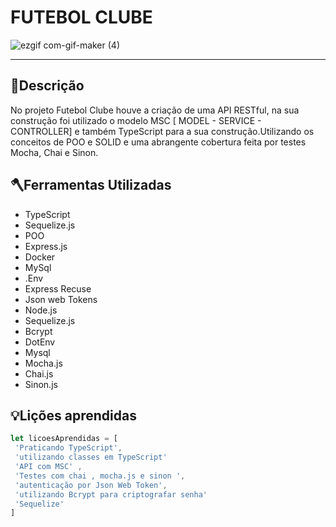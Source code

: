 #  FUTEBOL CLUBE  

![ezgif com-gif-maker (4)](https://user-images.githubusercontent.com/94487656/203142757-9b768011-e8df-4b1d-984c-07117463cbf0.gif)

---
## 📕Descrição
No projeto Futebol Clube houve a criação de uma API RESTful, na sua construção foi utilizado o modelo MSC [ MODEL - SERVICE - CONTROLLER] e também TypeScript para a sua construção.Utilizando os conceitos de POO e SOLID e uma abrangente cobertura feita por testes Mocha, Chai e Sinon.



## 🪓Ferramentas Utilizadas
- TypeScript
- Sequelize.js
- POO
- Express.js
- Docker
- MySql
- .Env
- Express Recuse
- Json web Tokens
- Node.js
- Sequelize.js
- Bcrypt
- DotEnv
- Mysql
- Mocha.js
- Chai.js
- Sinon.js

 
## 💡Lições aprendidas
```JavaScript
let licoesAprendidas = [
 'Praticando TypeScript',
 'utilizando classes em TypeScript'
 'API com MSC' ,
 'Testes com chai , mocha.js e sinon ',
 'autenticação por Json Web Token',
 'utilizando Bcrypt para criptografar senha'
 'Sequelize'
]

